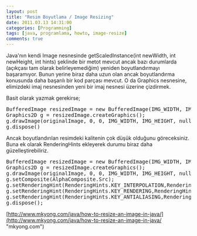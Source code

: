 ```yaml
---
layout: post
title: "Resim Boyutlama / Image Resizing"
date: 2011.03.13 14:31:00
categories: [Programming]
tags: [java, programlama, howto, image-resize]
comments: true
---
```

Java'nın kendi Image nesnesinde getScaledInstance(int newWidth, int newHeight, int hints) şeklinde bir metot mevcut ancak bazı durumlarda (açıkçası tam olarak belirleyemediğim) yeniden boyutlandırmayı başaramıyor. Bunun yerine biraz daha uzun olan ancak boyutlandırma konusunda daha başarılı bir kod parçası mevcut. O da Graphics nesnesine, elimizdeki imaj nesnesinden yeni bir imaj nesnesi üzerine çizdirmek. 

<!--more-->

Basit olarak yazmak gerekirse; 

<pre class="prettyprint">BufferedImage resizedImage = new BufferedImage(IMG_WIDTH, IMG_HEIGHT, type); 
Graphics2D g = resizedImage.createGraphics(); 
g.drawImage(originalImage, 0, 0, IMG_WIDTH, IMG_HEIGHT, null); 
g.dispose()</pre>

Ancak boyutlandırılan resimdeki kalitenin çok düşük olduğunu göreceksiniz. Buna ek olarak RenderingHints ekleyerek durumu biraz daha güzelleştirebiliriz. 

<pre class="prettyprint">BufferedImage resizedImage = new BufferedImage(IMG_WIDTH, IMG_HEIGHT, type); 
Graphics2D g = resizedImage.createGraphics(); 
g.drawImage(originalImage, 0, 0, IMG_WIDTH, IMG_HEIGHT, null); 
g.setComposite(AlphaComposite.Src); 
g.setRenderingHint(RenderingHints.KEY_INTERPOLATION,RenderingHints.VALUE_INTERPOLATION_BILINEAR); 
g.setRenderingHint(RenderingHints.KEY_RENDERING,RenderingHints.VALUE_RENDER_QUALITY); 
g.setRenderingHint(RenderingHints.KEY_ANTIALIASING,RenderingHints.VALUE_ANTIALIAS_ON); 
g.dispose();</pre>

[http://www.mkyong.com/java/how-to-resize-an-image-in-java/](http://www.mkyong.com/java/how-to-resize-an-image-in-java/ "mkyong.com")
